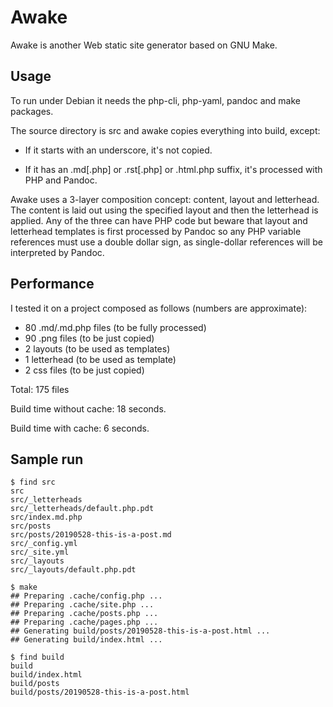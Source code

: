 Awake
=====

Awake is another Web static site generator based on GNU Make.

Usage
-----

To run under Debian it needs the php-cli, php-yaml, pandoc and make packages.

The source directory is src and awake copies everything into build, except:

* If it starts with an underscore, it's not copied.

* If it has an .md\[.php] or .rst\[.php] or .html.php suffix, it's
  processed with PHP and Pandoc.

Awake uses a 3-layer composition concept: content, layout and letterhead.
The content is laid out using the specified layout and then the letterhead
is applied. Any of the three can have PHP code but beware that layout and
letterhead templates is first processed by Pandoc so any PHP variable
references must use a double dollar sign, as single-dollar references will
be interpreted by Pandoc.

Performance
----------

I tested it on a project composed as follows (numbers are approximate):

* 80 .md/.md.php files (to be fully processed)
* 90 .png files (to be just copied)
* 2 layouts (to be used as templates)
* 1 letterhead (to be used as template)
* 2 css files (to be just copied)

Total: 175 files

Build time without cache: 18 seconds.

Build time with cache: 6 seconds.

Sample run
----------

    $ find src
    src
    src/_letterheads
    src/_letterheads/default.php.pdt
    src/index.md.php
    src/posts
    src/posts/20190528-this-is-a-post.md
    src/_config.yml
    src/_site.yml
    src/_layouts
    src/_layouts/default.php.pdt
    
    $ make
    ## Preparing .cache/config.php ...
    ## Preparing .cache/site.php ...
    ## Preparing .cache/posts.php ...
    ## Preparing .cache/pages.php ...
    ## Generating build/posts/20190528-this-is-a-post.html ...
    ## Generating build/index.html ...
    
    $ find build
    build
    build/index.html
    build/posts
    build/posts/20190528-this-is-a-post.html


